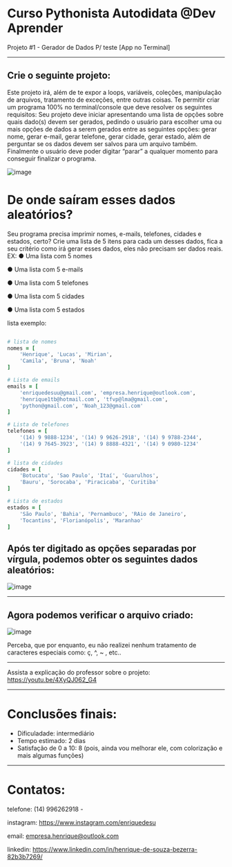 # Curso Pythonista Autodidata @Dev Aprender

Projeto #1 - Gerador de Dados P/ teste
[App no Terminal]

---------------------------------------------------------------------------

## Crie o seguinte projeto:

Este projeto irá, além de te expor a loops, variáveis, coleções, manipulação de arquivos, tratamento de exceções, entre
outras coisas. Te permitir criar um programa 100% no terminal/console que deve resolver os seguintes requisitos:
Seu projeto deve iniciar apresentando uma lista de opções sobre quais dado(s) devem ser gerados, pedindo o usuário
para escolher uma ou mais opções de dados a serem gerados entre as seguintes opções: gerar nome, gerar e-mail,
gerar telefone, gerar cidade, gerar estado, além de perguntar se os dados devem ser salvos para um arquivo também.
Finalmente o usuário deve poder digitar “parar” a qualquer momento para conseguir finalizar o programa.

![image](https://github.com/Henrique-de-Souza/Gerador_de_dados_P-teste/assets/148600312/1ae8d01d-d054-4e3a-acb7-6eff2b8713e6)

# De onde saíram esses dados aleatórios?

Seu programa precisa imprimir nomes, e-mails, telefones, cidades e estados, certo? Crie uma lista de 5 itens para cada
um desses dados, fica a seu critério como irá gerar esses dados, eles não precisam ser dados reais.
EX:
● Uma lista com 5 nomes

● Uma lista com 5 e-mails

● Uma lista com 5 telefones

● Uma lista com 5 cidades

● Uma lista com 5 estados

lista exemplo: 

```ruby

# lista de nomes
nomes = [
    'Henrique', 'Lucas', 'Mirian',
    'Camila', 'Bruna', 'Noah'
]

# Lista de emails
emails = [
    'enriquedesuu@gmail.com', 'empresa.henrique@outlook.com',
    'henrique1tb@hotmail.com', 'tfvp@lma@gmail.com', 
    'python@gmail.com', 'Noah_123@gmail.com'
]

# Lista de telefones
telefones = [
    '(14) 9 9888-1234', '(14) 9 9626-2918', '(14) 9 9788-2344',
    '(14) 9 7645-3923', '(14) 9 8888-4321', '(14) 9 0980-1234'
]

# lista de cidades
cidades = [
    'Botucatu', 'Sao Paulo', 'Itaí', 'Guarulhos', 
    'Bauru', 'Sorocaba', 'Piracicaba', 'Curitiba'
]

# Lista de estados
estados = [
    'São Paulo', 'Bahia', 'Pernambuco', 'RAio de Janeiro',
    'Tocantins', 'Florianópolis', 'Maranhao'
]

```
## Após ter digitado as opções separadas por vírgula, podemos obter os seguintes dados aleatórios:

![image](https://github.com/Henrique-de-Souza/Gerador_de_dados_P-teste/assets/148600312/ef94cf5b-ee1a-4e3c-bcc5-28b57e2c4c07)

--------------------------------------------------------------
## Agora podemos verificar o arquivo criado: 

![image](https://github.com/Henrique-de-Souza/Gerador_de_dados_P-teste/assets/148600312/ea4e38b0-8ada-4898-8a45-28332b98cf2c)

Perceba, que por enquanto, eu não realizei nenhum tratamento de caracteres especiais como: ç, ^, ~ , etc..

------------------------------------------------------------------------------------

Assista a explicação do professor sobre o projeto: https://youtu.be/4XyQJ062_G4

--------------------------------------------------------------

# Conclusões finais:

- Dificuladade: intermediário
- Tempo estimado: 2 dias
- Satisfação de 0 a 10: 8 (pois, ainda vou melhorar ele, com colorização e mais algumas funções)

--------------------------------------------------------------
# Contatos:

telefone: (14) 996262918 - 


instagram: https://www.instagram.com/enriquedesu

email: empresa.henrique@outlook.com

linkedin: https://www.linkedin.com/in/henrique-de-souza-bezerra-82b3b7269/


